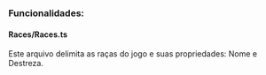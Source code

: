 <!-- Este arquivo conterá a documentação referente ao projeto -->

<h3>Funcionalidades:</h3>

<h4>Races/Races.ts</h4>

Este arquivo delimita as raças do jogo e suas propriedades: Nome e Destreza.